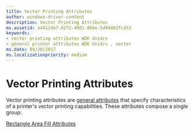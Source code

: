 ```yaml
---
title: Vector Printing Attributes
author: windows-driver-content
description: Vector Printing Attributes
ms.assetid: a44124b7-8272-4901-86be-5d99402fc453
keywords:
- vector printing attributes WDK Unidrv
- general printer attributes WDK Unidrv , vector
ms.date: 04/20/2017
ms.localizationpriority: medium
---
```


# Vector Printing Attributes





Vector printing attributes are [general attributes](general-attributes.md) that specify characteristics of a printer's vector printing capabilities. These attributes compose a single group:

[Rectangle Area Fill Attributes](rectangle-area-fill-attributes.md)

 

 




